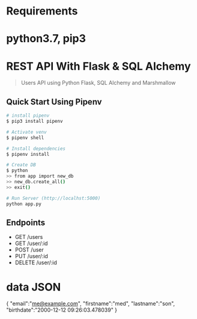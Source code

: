# Requirements
# python3.7, pip3
# REST API With Flask & SQL Alchemy

> Users API using Python Flask, SQL Alchemy and Marshmallow

## Quick Start Using Pipenv

``` bash
# install pipenv
$ pip3 install pipenv

# Activate venv
$ pipenv shell

# Install dependencies
$ pipenv install

# Create DB
$ python
>> from app import new_db
>> new_db.create_all()
>> exit()

# Run Server (http://localhst:5000)
python app.py
```

## Endpoints

* GET     /users
* GET     /user/:id
* POST    /user
* PUT     /user/:id
* DELETE  /user/:id

# data JSON
{
    "email":"me@example.com",
    "firstname":"med",
    "lastname":"son",
    "birthdate":"2000-12-12 09:26:03.478039"
}
